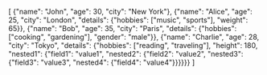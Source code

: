 [
  {"name": "John", "age": 30, "city": "New York"},
  {"name": "Alice", "age": 25, "city": "London", "details": {"hobbies": ["music", "sports"], "weight": 65}},
  {"name": "Bob", "age": 35, "city": "Paris", "details": {"hobbies": ["cooking", "gardening"], "gender": "male"}},
  {"name": "Charlie", "age": 28, "city": "Tokyo", "details": {"hobbies": ["reading", "traveling"], "height": 180, "nested1": {"field1": "value1", "nested2": {"field2": "value2", "nested3": {"field3": "value3", "nested4": {"field4": "value4"}}}}}}
]

